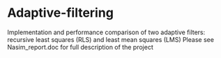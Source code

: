 # Adaptive-filtering
Implementation and performance comparison of two adaptive filters: recursive least squares (RLS) and least mean squares (LMS)
Please see Nasim_report.doc for full description of the project

